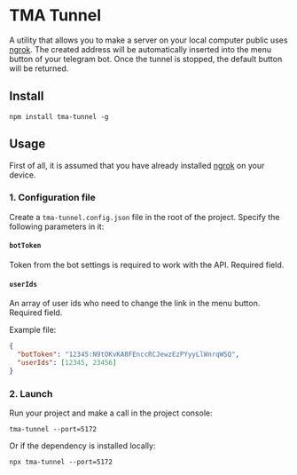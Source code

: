 # TMA Tunnel
A utility that allows you to make a server on your local computer public uses [ngrok](https://ngrok.com/docs/getting-started/). The created address will be automatically inserted into the menu button of your telegram bot. Once the tunnel is stopped, the default button will be returned.

## Install
```shell
npm install tma-tunnel -g
```

## Usage

First of all, it is assumed that you have already installed [ngrok](https://ngrok.com/docs/getting-started/) on your device.

### 1. Configuration file
Create a `tma-tunnel.config.json` file in the root of the project. Specify the following parameters in it:
#### `botToken`
Token from the bot settings is required to work with the API. Required field.
#### `userIds`
An array of user ids who need to change the link in the menu button. Required field.

Example file:
```json
{
  "botToken": "12345:N9tOKvKA8FEnccRCJewzEzPYyyLlWnrqWSQ",
  "userIds": [12345, 23456]
}
```

### 2. Launch
Run your project and make a call in the project console:
```shell
tma-tunnel --port=5172
```
Or if the dependency is installed locally:
```shell
npx tma-tunnel --port=5172
```

